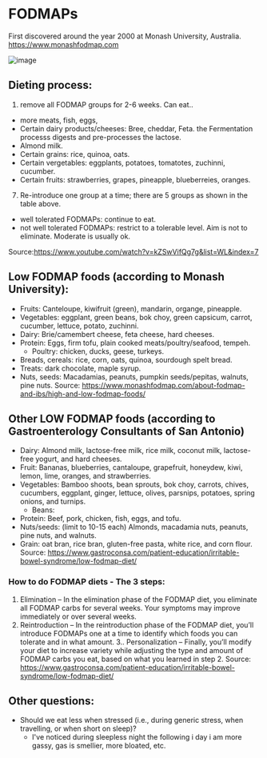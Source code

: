 # FODMAPs

First discovered around the year 2000 at Monash University, Australia.   
https://www.monashfodmap.com

![image](https://github.com/nmi246/Health/assets/42329930/2cbe645d-196d-441f-afd7-cc0cc089dd4b)


## Dieting process:
1. remove all FODMAP groups for 2-6 weeks. Can eat..
  - more meats, fish, eggs,
  - Certain dairy products/cheeses: Bree, cheddar, Feta. the Fermentation processs digests and pre-processes the lactose.
  - Almond milk.
  - Certain grains: rice, quinoa, oats.
  - Certain vergetables: eggplants, potatoes, tomatotes, zuchinni, cucumber.
  - Certain fruits: strawberries, grapes, pineapple, blueberreies, oranges.   
7. Re-introduce one group at a time; there are 5 groups as shown in the table above.
  - well tolerated FODMAPs: continue to eat.
  - not well tolerated FODMAPs: restrict to a tolerable level. Aim is not to eliminate. Moderate is usually ok.
    
Source:https://www.youtube.com/watch?v=kZSwVifQg7g&list=WL&index=7

## Low FODMAP foods (according to Monash University):
- Fruits: Canteloupe, kiwifruit (green), mandarin, organge, pineapple. 
- Vegetables: eggplant, green beans, bok choy, green capsicum, carrot, cucumber, lettuce, potato, zuchinni.
- Dairy: Brie/camembert cheese, feta cheese, hard cheeses.
- Protein: Eggs, firm tofu, plain cooked meats/poultry/seafood, tempeh.
  - Poultry: chicken, ducks, geese, turkeys.    
- Breads, cereals: rice, corn, oats, quinoa, sourdough spelt bread.
- Treats: dark chocolate, maple syrup.
- Nuts, seeds: Macadamias, peanuts, pumpkin seeds/pepitas, walnuts, pine nuts.
Source: https://www.monashfodmap.com/about-fodmap-and-ibs/high-and-low-fodmap-foods/

## Other LOW FODMAP foods (according to Gastroenterology Consultants of San Antonio)
- Dairy: Almond milk, lactose-free milk, rice milk, coconut milk, lactose-free yogurt, and hard cheeses.
- Fruit: Bananas, blueberries, cantaloupe, grapefruit, honeydew, kiwi, lemon, lime, oranges, and strawberries.
- Vegetables: Bamboo shoots, bean sprouts, bok choy, carrots, chives, cucumbers, eggplant, ginger, lettuce, olives, parsnips, potatoes, spring onions, and turnips.
  - Beans:  
- Protein: Beef, pork, chicken, fish, eggs, and tofu.
- Nuts/seeds: (limit to 10-15 each) Almonds, macadamia nuts, peanuts, pine nuts, and walnuts.
- Grain: oat bran, rice bran, gluten-free pasta, white rice, and corn flour.
Source: https://www.gastroconsa.com/patient-education/irritable-bowel-syndrome/low-fodmap-diet/


### How to do FODMAP diets - The 3 steps: 
1. Elimination – In the elimination phase of the FODMAP diet, you eliminate all FODMAP carbs for several weeks. Your symptoms may improve immediately or over several weeks.
2. Reintroduction – In the reintroduction phase of the FODMAP diet, you’ll introduce FODMAPs one at a time to identify which foods you can tolerate and in what amount.
3.. Personalization – Finally, you’ll modify your diet to increase variety while adjusting the type and amount of FODMAP carbs you eat, based on what you learned in step 2.
Source: https://www.gastroconsa.com/patient-education/irritable-bowel-syndrome/low-fodmap-diet/

      
## Other questions:
- Should we eat less when stressed (i.e., during generic stress, when travelling, or when short on sleep)?
  - I've noticed during sleepless night the following i day i am more gassy, gas is smellier, more bloated, etc.  
